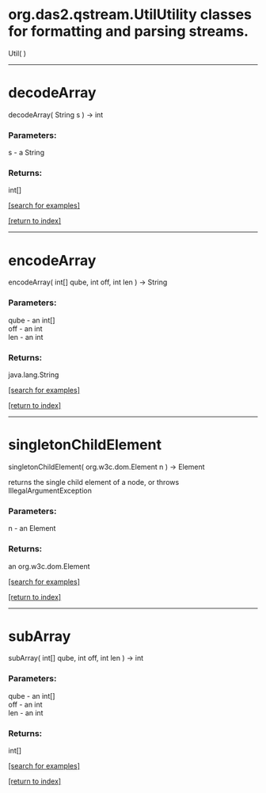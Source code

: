 # org.das2.qstream.UtilUtility classes for formatting and parsing streams.
Util( )


***
<a name="decodeArray"></a>
# decodeArray
decodeArray( String s ) &rarr; int



### Parameters:
s - a String

### Returns:
int[]


<a href="https://github.com/autoplot/dev/search?q=decodeArray&unscoped_q=decodeArray">[search for examples]</a>

<a href="https://github.com/autoplot/documentation/blob/master/javadoc/index-all.md">[return to index]</a>

***
<a name="encodeArray"></a>
# encodeArray
encodeArray( int[] qube, int off, int len ) &rarr; String



### Parameters:
qube - an int[]
<br>off - an int
<br>len - an int

### Returns:
java.lang.String


<a href="https://github.com/autoplot/dev/search?q=encodeArray&unscoped_q=encodeArray">[search for examples]</a>

<a href="https://github.com/autoplot/documentation/blob/master/javadoc/index-all.md">[return to index]</a>

***
<a name="singletonChildElement"></a>
# singletonChildElement
singletonChildElement( org.w3c.dom.Element n ) &rarr; Element

returns the single child element of a node, or throws IllegalArgumentException

### Parameters:
n - an Element

### Returns:
an org.w3c.dom.Element


<a href="https://github.com/autoplot/dev/search?q=singletonChildElement&unscoped_q=singletonChildElement">[search for examples]</a>

<a href="https://github.com/autoplot/documentation/blob/master/javadoc/index-all.md">[return to index]</a>

***
<a name="subArray"></a>
# subArray
subArray( int[] qube, int off, int len ) &rarr; int



### Parameters:
qube - an int[]
<br>off - an int
<br>len - an int

### Returns:
int[]


<a href="https://github.com/autoplot/dev/search?q=subArray&unscoped_q=subArray">[search for examples]</a>

<a href="https://github.com/autoplot/documentation/blob/master/javadoc/index-all.md">[return to index]</a>


